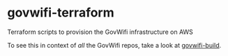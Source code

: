 # govwifi-terraform

Terraform scripts to provision the GovWifi infrastructure on AWS

To see this in context of _all_ the GovWifi repos, take a look at [govwifi-build](https://github.com/alphagov/govwifi-build).
